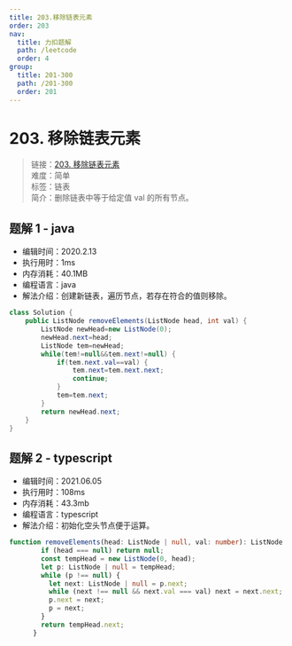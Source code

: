 ```yaml
---
title: 203.移除链表元素
order: 203
nav:
  title: 力扣题解
  path: /leetcode
  order: 4
group:
  title: 201-300
  path: /201-300
  order: 201
---
```


# 203. 移除链表元素

> 链接：[203. 移除链表元素](https://leetcode-cn.com/problems/remove-linked-list-elements/)  
> 难度：简单  
> 标签：链表  
> 简介：删除链表中等于给定值 val 的所有节点。

## 题解 1 - java

- 编辑时间：2020.2.13
- 执行用时：1ms
- 内存消耗：40.1MB
- 编程语言：java
- 解法介绍：创建新链表，遍历节点，若存在符合的值则移除。

```java
class Solution {
    public ListNode removeElements(ListNode head, int val) {
        ListNode newHead=new ListNode(0);
        newHead.next=head;
        ListNode tem=newHead;
        while(tem!=null&&tem.next!=null) {
        	if(tem.next.val==val) {
        		tem.next=tem.next.next;
                continue;
        	}
        	tem=tem.next;
        }
        return newHead.next;
    }
}
```
## 题解 2 - typescript
- 编辑时间：2021.06.05
- 执行用时：108ms
- 内存消耗：43.3mb
- 编程语言：typescript
- 解法介绍：初始化空头节点便于运算。
```typescript
function removeElements(head: ListNode | null, val: number): ListNode | null {
        if (head === null) return null;
        const tempHead = new ListNode(0, head);
        let p: ListNode | null = tempHead;
        while (p !== null) {
          let next: ListNode | null = p.next;
          while (next !== null && next.val === val) next = next.next;
          p.next = next;
          p = next;
        }
        return tempHead.next;
      }
```
